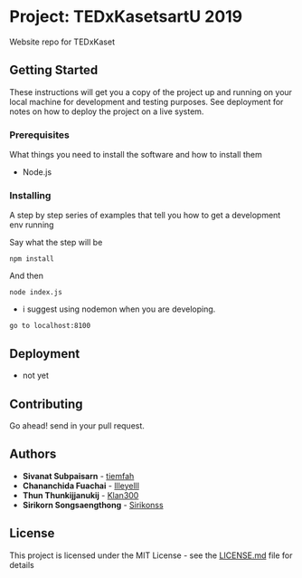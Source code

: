 # Project: TEDxKasetsartU 2019

Website repo for TEDxKaset

## Getting Started

These instructions will get you a copy of the project up and running on your local machine for development and testing purposes. See deployment for notes on how to deploy the project on a live system.

### Prerequisites

What things you need to install the software and how to install them

* Node.js

### Installing

A step by step series of examples that tell you how to get a development env running

Say what the step will be

```
npm install
```

And then

```
node index.js
```
* i suggest using nodemon when you are developing.

```
go to localhost:8100
```

## Deployment

- not yet

## Contributing

Go ahead! send in your pull request.

## Authors

* **Sivanat Subpaisarn** - [tiemfah](https://github.com/tiemfah)
* **Chananchida Fuachai** - [llleyelll](https://github.com/llleyelll)
* **Thun Thunkijjanukij** - [Klan300](https://github.com/Klan300)
* **Sirikorn Songsaengthong** - [Sirikonss](https://github.com/Sirikonss)

## License

This project is licensed under the MIT License - see the [LICENSE.md](LICENSE.md) file for details
